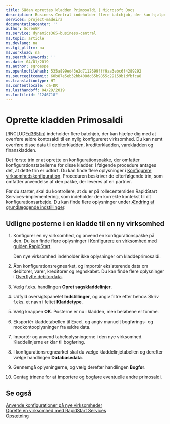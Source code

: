 ```yaml
---
title: Sådan oprettes kladden Primosaldi | Microsoft Docs
description: Business Central indeholder flere batchjob, der kan hjælpe dig med at overføre ældre kontosaldi til en nylig konfigureret virksomhed. Du kan nemt overføre disse data med posteringer.
services: project-madeira
documentationcenter: ''
author: SorenGP
ms.service: dynamics365-business-central
ms.topic: article
ms.devlang: na
ms.tgt_pltfrm: na
ms.workload: na
ms.search.keywords: ''
ms.date: 04/01/2019
ms.author: sgroespe
ms.openlocfilehash: 535a899ed43e2d7112699fff9aa3ebc6f4289292
ms.sourcegitcommit: 60b87e5eb32bb408dd65b9855c29159b1dfbfca8
ms.translationtype: HT
ms.contentlocale: da-DK
ms.lasthandoff: 04/29/2019
ms.locfileid: "1246718"
---
```

# <a name="create-journal-opening-balances"></a>Oprette kladden Primosaldi
[!INCLUDE[d365fin](includes/d365fin_md.md)] indeholder flere batchjob, der kan hjælpe dig med at overføre ældre kontosaldi til en nylig konfigureret virksomhed. Du kan nemt overføre disse data til debitorkladden, kreditorkladden, varekladden og finanskladden.

Det første trin er at oprette en konfigurationspakke, der omfatter konfigurationstabellerne for disse kladder. I følgende procedure antages det, at dette trin er udført. Du kan finde flere oplysninger i [Konfigurere virksomhedskonfiguration](admin-set-up-company-configuration.md). Proceduren beskriver de efterfølgende trin, som omfatter anvendelse af den pakke, der leveres af en partner.  

Før du starter, skal du kontrollere, at du er på rollecentersiden RapidStart Services-implementering, som indeholder den korrekte kontekst til dit konfigurationsarbejde. Du kan finde flere oplysninger under [Ændring af grundlæggende indstillinger](ui-change-basic-settings.md).

## <a name="to-apply-the-entries-in-a-journal-to-a-new-company"></a>Udligne posterne i en kladde til en ny virksomhed  
1. Konfigurer en ny virksomhed, og anvend en konfigurationspakke på den. Du kan finde flere oplysninger i [Konfigurere en virksomhed med guiden RapidStart](admin-how-to-configure-a-company-with-the-rapidstart-wizard.md).  

    Den nye virksomhed indeholder ikke oplysninger om kladdeprimosaldi.  

2. Åbn konfigurationsregnearket, og importér eksisterende data om debitorer, varer, kreditorer og regnskabet. Du kan finde flere oplysninger i [Overflytte debitordata](admin-migrate-customer-data.md).  
3. Vælg f.eks. handlingen **Opret sagskladdelinjer**.  
4. Udfyld oversigtspanelet **Indstillinger**, og angiv filtre efter behov. Skriv f.eks. et navn i feltet **Kladdetype**.  
5. Vælg knappen **OK**. Posterne er nu i kladden, men beløbene er tomme.  
6. Eksportér kladdetabellen til Excel, og angiv manuelt bogførings- og modkontooplysninger fra ældre data.
7. Importér og anvend tabeloplysningerne i den nye virksomhed. Kladdelinjerne er klar til bogføring.  
8. I konfigurationsregnearket skal du vælge kladdelinjetabellen og derefter vælge handlingen **Databasedata**.  
9. Gennemgå oplysningerne, og vælg derefter handlingen **Bogfør**.  
10. Gentag trinene for at importere og bogføre eventuelle andre primosaldi.  

## <a name="see-also"></a>Se også  
[Anvende konfigurationer på nye virksomheder](admin-apply-configuration-to-new-companies.md)  
[Oprette en virksomhed med RapidStart Services](admin-set-up-a-company-with-rapidstart.md)  
[Opsætning](admin-setup-and-administration.md)
